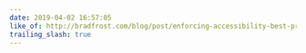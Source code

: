 ```yaml
---
date: 2019-04-02 16:57:05
like_of: http://bradfrost.com/blog/post/enforcing-accessibility-best-practices-with-automatically-generated-ids/
trailing_slash: true
---
```

